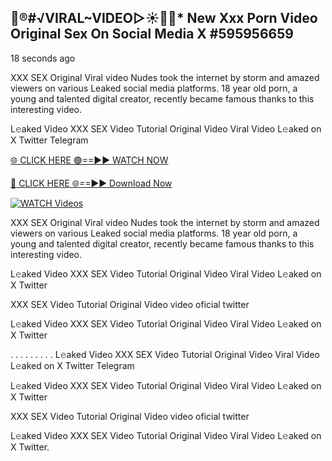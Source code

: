 ## 👙®️#√VIRAL~VIDEO▷☀️👄💥* New Xxx Porn Video Original Sex On Social Media X #595956659

18 seconds ago

XXX SEX Original Viral video Nudes took the internet by storm and amazed viewers on various Leaked social media platforms. 18 year old porn, a young and talented digital creator, recently became famous thanks to this interesting video.

L𝚎aked Video XXX SEX Video Tutorial Original Video Viral Video L𝚎aked on X Twitter Telegram

[🌐 CLICK HERE 🟢==►► WATCH NOW](https://cutt.ly/te57wshS)

[🔴 CLICK HERE 🌐==►► Download Now](https://cutt.ly/te57wshS)

[![WATCH Videos](https://i.imgur.com/dJHk4Zq.gif)](https://cutt.ly/te57wshS)

XXX SEX Original Viral video Nudes took the internet by storm and amazed viewers on various Leaked social media platforms. 18 year old porn, a young and talented digital creator, recently became famous thanks to this interesting video.

L𝚎aked Video XXX SEX Video Tutorial Original Video Viral Video L𝚎aked on X Twitter

XXX SEX Video Tutorial Original Video video oficial twitter

L𝚎aked Video XXX SEX Video Tutorial Original Video Viral Video L𝚎aked on X Twitter

. . . . . . . . . L𝚎aked Video XXX SEX Video Tutorial Original Video Viral Video L𝚎aked on X Twitter Telegram

L𝚎aked Video XXX SEX Video Tutorial Original Video Viral Video L𝚎aked on X Twitter

XXX SEX Video Tutorial Original Video video oficial twitter

L𝚎aked Video XXX SEX Video Tutorial Original Video Viral Video L𝚎aked on X Twitter.